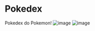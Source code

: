 # Pokedex
Pokedex do Pokemon!
![image](https://user-images.githubusercontent.com/85897421/181655447-7e240a11-cbd4-4dc2-ae62-46c1405b312b.png)
![image](https://user-images.githubusercontent.com/85897421/181655466-25b651c6-4eba-4bf2-bbc2-b9a18ff9e329.png)
